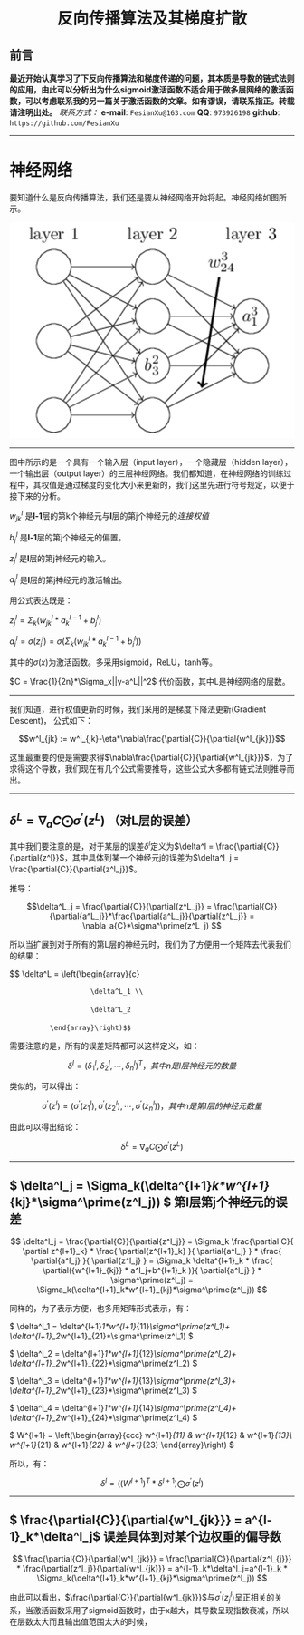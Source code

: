 <h1 align = "center">反向传播算法及其梯度扩散</h1>

## 前言
**最近开始认真学习了下反向传播算法和梯度传递的问题，其本质是导数的链式法则的应用，由此可以分析出为什么sigmoid激活函数不适合用于做多层网络的激活函数，可以考虑联系我的另一篇关于激活函数的文章。如有谬误，请联系指正。转载请注明出处。**
*联系方式：*
**e-mail**: `FesianXu@163.com`
**QQ**: `973926198`
**github**: `https://github.com/FesianXu`


----
# 神经网络

要知道什么是反向传播算法，我们还是要从神经网络开始将起。神经网络如图所示。

![network][network]

****

图中所示的是一个具有一个输入层（input layer），一个隐藏层（hidden layer），一个输出层（output layer）的三层神经网络。我们都知道，在神经网络的训练过程中，其权值是通过梯度的变化大小来更新的，我们这里先进行符号规定，以便于接下来的分析。



$w^l_{jk}$ 是**l-1**层的第k个神经元与**l**层的第j个神经元的*连接权值*



$b^l_{j}$ 是**l-1**层的第j个神经元的偏置。


$z^l_{j}$ 是**l**层的第j神经元的输入。

$a^l_{j}$ 是**l**层的第j神经元的激活输出。



用公式表达既是：

$z^l_{j} = \Sigma_{k} (w^l_{jk}*a^{l-1}_{k}+b^l_j)$

$a^l_j = \sigma(z^l_j) = \sigma(\Sigma_k (w^l_{jk}*a^{l-1}_k+b^l_j) )$

其中的$\sigma(x)$为激活函数。多采用sigmoid，ReLU，tanh等。

$C = \frac{1}{2n}*\Sigma_x||y-a^L||^2$ 代价函数，其中L是神经网络的层数。

****



我们知道，进行权值更新的时候，我们采用的是梯度下降法更新(Gradient Descent)， 公式如下：

$$w^l_{jk} := w^l_{jk}-\eta*\nabla\frac{\partial{C}}{\partial{w^l_{jk}}}$$

这里最重要的便是需要求得$\nabla\frac{\partial{C}}{\partial{w^l_{jk}}}$，为了求得这个导数，我们现在有几个公式需要推导，这些公式大多都有链式法则推导而出。





<!--第一个公式-->
****
## $\delta^L = \nabla_a{C}\bigodot \sigma^\prime(z^L)$ （对L层的误差）



其中我们要注意的是，对于某层的误差$\delta^l$定义为$\delta^l = \frac{\partial{C}}{\partial{z^l}}$，其中具体到某一个神经元j的误差为$\delta^l_j = \frac{\partial{C}}{\partial{z^l_j}}$。

推导：

$$\delta^L_j = \frac{\partial{C}}{\partial{z^L_j}} = \frac{\partial{C}}{\partial{a^L_j}}*\frac{\partial{a^L_j}}{\partial{z^L_j}} = \nabla_a{C}*\sigma^\prime(z^L_j) $$

所以当扩展到对于所有的第L层的神经元时，我们为了方便用一个矩阵去代表我们的结果：

$$ \delta^L = \left(\begin{array}{c}

                        \delta^L_1 \\ 

                        \delta^L_2

			  \end{array}\right)$$

需要注意的是，所有的误差矩阵都可以这样定义，如：

$$ \delta^l = (\delta^l_1, \delta^l_2, \cdots,\delta^l_n)^T， 其中n是l层神经元的数量$$

类似的，可以得出：

$$ \sigma^\prime(z^l) = (\sigma^\prime(z^l_1),\sigma^\prime(z^l_2),\cdots,\sigma^\prime(z^l_n))，其中n是第l层的神经元数量$$

由此可以得出结论：

$$\delta^L = \nabla_a{C}\bigodot \sigma^\prime(z^L)$$





<!--第二个公式-->
*****
## $  \delta^l_j = \Sigma_k(\delta^{l+1}_k*w^{l+1}_{kj}*\sigma^\prime(z^l_j))  $ 第l层第j个神经元的误差



$$  
\delta^l_j = 
\frac{\partial{C}}{\partial{z^l_j}} = 
\Sigma_k \frac{\partial C}{ \partial z^{l+1}_k} * \frac{ \partial{z^{l+1}_k} }{ \partial{a^l_j} } * 
\frac{ \partial{a^l_j} }{ \partial{z^l_j} }  
=  \Sigma_k \delta^{l+1}_k * \frac{ \partial({w^{l+1}_{kj}} * a^l_j+b^{l+1}_k )}{ \partial{a^l_j} } * \sigma^\prime(z^l_j)
= \Sigma_k(\delta^{l+1}_k*w^{l+1}_{kj}*\sigma^\prime(z^l_j))
$$



同样的，为了表示方便，也多用矩阵形式表示，有：

$ \delta^l_1 = \delta^{l+1}_1*w^{l+1}_{11}*\sigma^\prime(z^l_1)+
\delta^{l+1}_2*w^{l+1}_{21}*\sigma^\prime(z^l_1)
$



$ \delta^l_2 = \delta^{l+1}_1*w^{l+1}_{12}*\sigma^\prime(z^l_2)+
\delta^{l+1}_2*w^{l+1}_{22}*\sigma^\prime(z^l_2)
$



$ \delta^l_3 = \delta^{l+1}_1*w^{l+1}_{13}*\sigma^\prime(z^l_3)+
\delta^{l+1}_2*w^{l+1}_{23}*\sigma^\prime(z^l_3)
$



$ \delta^l_4 = \delta^{l+1}_1*w^{l+1}_{14}*\sigma^\prime(z^l_4)+
\delta^{l+1}_2*w^{l+1}_{24}*\sigma^\prime(z^l_4)
$



$
W^{l+1} = \left(\begin{array}{ccc}
		w^{l+1}_{11} & w^{l+1}_{12} & w^{l+1}_{13}\\ 
		w^{l+1}_{21} & w^{l+1}_{22} & w^{l+1}_{23}
	\end{array}\right)
$



所以，有：

$$
\delta^l = ((W^{l+1})^T * \delta^{l+1}) \bigodot \sigma^\prime(z^l)
$$



<!--第三个公式-->
****
## $ \frac{\partial{C}}{\partial{w^l_{jk}}} = a^{l-1}_k*\delta^l_j$ 误差具体到对某个边权重的偏导数

$$ 
\frac{\partial{C}}{\partial{w^l_{jk}}} = \frac{\partial{C}}{\partial{z^l_{j}}} * 
\frac{\partial{z^l_j}}{\partial{w^l_{jk}}} = 
a^{l-1}_k*\delta^l_j=a^{l-1}_k * 
\Sigma_k(\delta^{l+1}_k*w^{l+1}_{kj}*\sigma^\prime(z^l_j))
$$

由此可以看出，$\frac{\partial{C}}{\partial{w^l_{jk}}}$与$\sigma^\prime(z^l_j)$呈正相关的关系，当激活函数采用了sigmoid函数时，由于x越大，其导数呈现指数衰减，所以在层数太大而且输出值范围太大的时候，
















[network]:./imgs/network.png